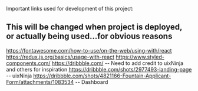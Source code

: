 Important links used for development of this project:

## This will be changed when project is deployed, or actually being used...for obvious reasons

https://fontawesome.com/how-to-use/on-the-web/using-with/react
https://redux.js.org/basics/usage-with-react
https://www.styled-components.com/
https://dribbble.com/
-- Need to add credit to uixNinja and others for inspiration
https://dribbble.com/shots/2977493-landing-page -- uixNinja
https://dribbble.com/shots/4821166-Fountain-Applicant-Form/attachments/1083534 -- Dashboard
